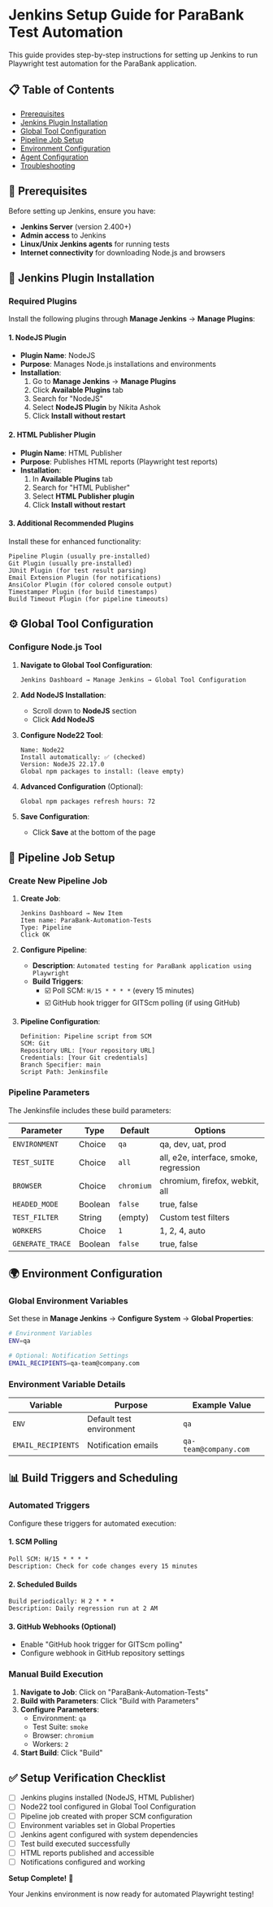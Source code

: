 # Jenkins Setup Guide for ParaBank Test Automation

This guide provides step-by-step instructions for setting up Jenkins to run Playwright test automation for the ParaBank application.

## 📋 Table of Contents

- [Prerequisites](#prerequisites)
- [Jenkins Plugin Installation](#jenkins-plugin-installation)
- [Global Tool Configuration](#global-tool-configuration)
- [Pipeline Job Setup](#pipeline-job-setup)
- [Environment Configuration](#environment-configuration)
- [Agent Configuration](#agent-configuration)
- [Troubleshooting](#troubleshooting)

## 🔧 Prerequisites

Before setting up Jenkins, ensure you have:

- **Jenkins Server** (version 2.400+)
- **Admin access** to Jenkins
- **Linux/Unix Jenkins agents** for running tests
- **Internet connectivity** for downloading Node.js and browsers

## 🔌 Jenkins Plugin Installation

### Required Plugins

Install the following plugins through **Manage Jenkins** → **Manage Plugins**:

#### 1. **NodeJS Plugin**
- **Plugin Name**: NodeJS
- **Purpose**: Manages Node.js installations and environments
- **Installation**:
  1. Go to **Manage Jenkins** → **Manage Plugins**
  2. Click **Available Plugins** tab
  3. Search for "NodeJS"
  4. Select **NodeJS Plugin** by Nikita Ashok
  5. Click **Install without restart**

#### 2. **HTML Publisher Plugin**
- **Plugin Name**: HTML Publisher
- **Purpose**: Publishes HTML reports (Playwright test reports)
- **Installation**:
  1. In **Available Plugins** tab
  2. Search for "HTML Publisher"
  3. Select **HTML Publisher plugin**
  4. Click **Install without restart**

#### 3. **Additional Recommended Plugins**
Install these for enhanced functionality:

```
Pipeline Plugin (usually pre-installed)
Git Plugin (usually pre-installed)
JUnit Plugin (for test result parsing)
Email Extension Plugin (for notifications)
AnsiColor Plugin (for colored console output)
Timestamper Plugin (for build timestamps)
Build Timeout Plugin (for pipeline timeouts)
```

## ⚙️ Global Tool Configuration

### Configure Node.js Tool

1. **Navigate to Global Tool Configuration**:
   ```
   Jenkins Dashboard → Manage Jenkins → Global Tool Configuration
   ```

2. **Add NodeJS Installation**:
   - Scroll down to **NodeJS** section
   - Click **Add NodeJS**

3. **Configure Node22 Tool**:
   ```
   Name: Node22
   Install automatically: ✅ (checked)
   Version: NodeJS 22.17.0
   Global npm packages to install: (leave empty)
   ```

4. **Advanced Configuration** (Optional):
   ```
   Global npm packages refresh hours: 72
   ```

5. **Save Configuration**:
   - Click **Save** at the bottom of the page

## 🚀 Pipeline Job Setup

### Create New Pipeline Job

1. **Create Job**:
   ```
   Jenkins Dashboard → New Item
   Item name: ParaBank-Automation-Tests
   Type: Pipeline
   Click OK
   ```

2. **Configure Pipeline**:
   - **Description**: `Automated testing for ParaBank application using Playwright`
   - **Build Triggers**:
     - ☑️ Poll SCM: `H/15 * * * *` (every 15 minutes)
     - ☑️ GitHub hook trigger for GITScm polling (if using GitHub)

3. **Pipeline Configuration**:
   ```
   Definition: Pipeline script from SCM
   SCM: Git
   Repository URL: [Your repository URL]
   Credentials: [Your Git credentials]
   Branch Specifier: main
   Script Path: Jenkinsfile
   ```

### Pipeline Parameters

The Jenkinsfile includes these build parameters:

| Parameter | Type | Default | Options |
|-----------|------|---------|---------|
| `ENVIRONMENT` | Choice | `qa` | qa, dev, uat, prod |
| `TEST_SUITE` | Choice | `all` | all, e2e, interface, smoke, regression |
| `BROWSER` | Choice | `chromium` | chromium, firefox, webkit, all |
| `HEADED_MODE` | Boolean | `false` | true, false |
| `TEST_FILTER` | String | (empty) | Custom test filters |
| `WORKERS` | Choice | `1` | 1, 2, 4, auto |
| `GENERATE_TRACE` | Boolean | `false` | true, false |

## 🌍 Environment Configuration

### Global Environment Variables

Set these in **Manage Jenkins** → **Configure System** → **Global Properties**:

```bash
# Environment Variables
ENV=qa

# Optional: Notification Settings
EMAIL_RECIPIENTS=qa-team@company.com
```

### Environment Variable Details

| Variable | Purpose | Example Value |
|----------|---------|---------------|
| `ENV` | Default test environment | `qa` |
| `EMAIL_RECIPIENTS` | Notification emails | `qa-team@company.com` |

## 📊 Build Triggers and Scheduling

### Automated Triggers

Configure these triggers for automated execution:

#### 1. **SCM Polling**
```
Poll SCM: H/15 * * * *
Description: Check for code changes every 15 minutes
```

#### 2. **Scheduled Builds**
```
Build periodically: H 2 * * *
Description: Daily regression run at 2 AM
```

#### 3. **GitHub Webhooks** (Optional)
- Enable "GitHub hook trigger for GITScm polling"
- Configure webhook in GitHub repository settings

### Manual Build Execution

1. **Navigate to Job**: Click on "ParaBank-Automation-Tests"
2. **Build with Parameters**: Click "Build with Parameters"
3. **Configure Parameters**:
   - Environment: `qa`
   - Test Suite: `smoke`
   - Browser: `chromium`
   - Workers: `2`
4. **Start Build**: Click "Build"

## ✅ Setup Verification Checklist

- [ ] Jenkins plugins installed (NodeJS, HTML Publisher)
- [ ] Node22 tool configured in Global Tool Configuration
- [ ] Pipeline job created with proper SCM configuration
- [ ] Environment variables set in Global Properties
- [ ] Jenkins agent configured with system dependencies
- [ ] Test build executed successfully
- [ ] HTML reports published and accessible
- [ ] Notifications configured and working

**Setup Complete!** 🎉

Your Jenkins environment is now ready for automated Playwright testing!